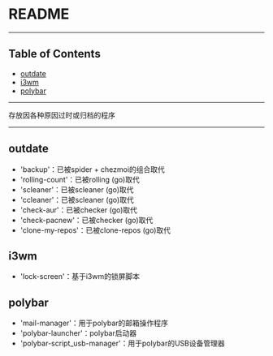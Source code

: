 # README

<!-- File: README.md -->
<!-- Author: YJ -->
<!-- Email: yj1516268@outlook.com -->
<!-- Created Time: 2022-11-03 23:31:12 -->

---

## Table of Contents

<!-- vim-markdown-toc GFM -->

* [outdate](#outdate)
* [i3wm](#i3wm)
* [polybar](#polybar)

<!-- vim-markdown-toc -->

---

存放因各种原因过时或归档的程序

---

## outdate

- 'backup'：已被spider + chezmoi的组合取代
- 'rolling-count'：已被rolling (go)取代
- 'scleaner'：已被scleaner (go)取代
- 'ccleaner'：已被scleaner (go)取代
- 'check-aur'：已被checker (go)取代
- 'check-pacnew'：已被checker (go)取代
- 'clone-my-repos'：已被clone-repos (go)取代

## i3wm

- 'lock-screen'：基于i3wm的锁屏脚本

## polybar

- 'mail-manager'：用于polybar的邮箱操作程序
- 'polybar-launcher'：polybar启动器
- 'polybar-script_usb-manager'：用于polybar的USB设备管理器
